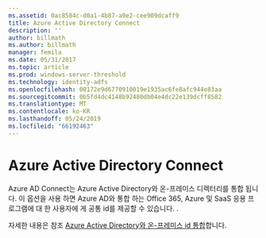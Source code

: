 ```yaml
---
ms.assetid: 0ac8584c-d0a1-4b87-a9e2-cee909dcaff9
title: Azure Active Directory Connect
description: ''
author: billmath
ms.author: billmath
manager: femila
ms.date: 05/31/2017
ms.topic: article
ms.prod: windows-server-threshold
ms.technology: identity-adfs
ms.openlocfilehash: 00172e9d6770910019e1935ac6fe8afc944e83aa
ms.sourcegitcommit: 0b5fd4dc4148b92480db04e4dc22e139dcff8582
ms.translationtype: MT
ms.contentlocale: ko-KR
ms.lasthandoff: 05/24/2019
ms.locfileid: "66192463"
---
```

# <a name="azure-active-directory-connect"></a>Azure Active Directory Connect


Azure AD Connect는 Azure Active Directory와 온-프레미스 디렉터리를 통합 됩니다. 이 옵션을 사용 하면 Azure AD와 통합 하는 Office 365, Azure 및 SaaS 응용 프로그램에 대 한 사용자에 게 공통 id를 제공할 수 있습니다. .  
  
자세한 내용은 참조 [Azure Active Directory와 온-프레미스 id 통합](https://azure.microsoft.com/documentation/articles/active-directory-aadconnect/)합니다.  
  

